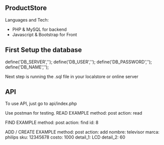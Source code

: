 ## ProductStore

Languages and Tech:
- PHP & MySQL for backend
- Javascript & Bootstrap for Front

## First Setup the database 

define('DB_SERVER','');
define('DB_USER','');
define('DB_PASSWORD','');
define('DB_NAME','');


Next step is running the .sql file in your localstore or online server


##  API
To use API, just go to api/index.php 

Use postman for testing.
READ EXAMPLE
method: post
action: read


FIND EXAMPLE
method: post
action: find
id: 8

ADD / CREATE EXAMPLE
method: post
action: add
nombre: televisor
marca: philips
sku: 12345678
costo: 1000
detail_1: LCD
detail_2: 60

